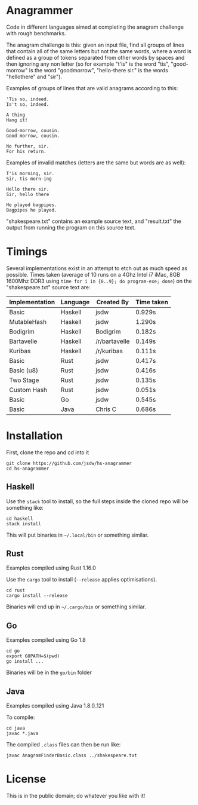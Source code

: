 # Anagrammer

Code in different languages aimed at completing the anagram challenge with rough benchmarks.

The anagram challenge is this: given an input file, find all groups of lines that contain all of the same letters but not the same words, where a word is defined as a group of tokens separated from other words by spaces and then ignoring any non letter (so for example "t'is" is the word "tis", "good-morrow" is the word "goodmorrow", "hello-there sir." is the words "hellothere" and "sir").

Examples of groups of lines that are valid anagrams according to this:

```
'Tis so, indeed.
Is't so, indeed.

A thing
Hang it!

Good-morrow, cousin.
Good morrow, cousin.

No further, sir.
For his return.
```

Examples of invalid matches (letters are the same but words are as well):

```
T'is morning, sir.
Sir, tis morn-ing

Hello there sir.
Sir, hello there

He played bagpipes.
Bagpipes he played.
```

"shakespeare.txt" contains an example source text, and "result.txt" the output from running the program on this source text.

# Timings

Several implementations exist in an attempt to etch out as much speed as possible. Times taken (average of 10 runs on a 4Ghz Intel i7 iMac, 8GB 1600Mhz DDR3 using `time for i in {0..9}; do program-exe; done`) on the "shakespeare.txt" source text are:

| Implementation | Language | Created By    | Time taken |
|----------------|----------|---------------|------------|
| Basic          | Haskell  | jsdw          | 0.929s     |
| MutableHash    | Haskell  | jsdw          | 1.290s     |
| Bodigrim       | Haskell  | Bodigrim      | 0.182s     |
| Bartavelle     | Haskell  | /r/bartavelle | 0.149s     |
| Kuribas        | Haskell  | /r/kuribas    | 0.111s     |
| Basic          | Rust     | jsdw          | 0.417s     |
| Basic (u8)     | Rust     | jsdw          | 0.416s     |
| Two Stage      | Rust     | jsdw          | 0.135s     |
| Custom Hash    | Rust     | jsdw          | 0.051s     |
| Basic          | Go       | jsdw          | 0.545s     |
| Basic          | Java     | Chris C       | 0.686s     |

# Installation

First, clone the repo and cd into it

```
git clone https://github.com/jsdw/hs-anagrammer
cd hs-anagrammer
```

## Haskell

Use the `stack` tool to install, so the full steps inside the cloned repo will be something like:

```
cd haskell
stack install
```

This will put binaries in `~/.local/bin` or something similar.

## Rust

Examples compiled using Rust 1.16.0

Use the `cargo` tool to install (`--release` applies optimisations).

```
cd rust
cargo install --release
```

Binaries will end up in `~/.cargo/bin` or something similar.

## Go

Examples compiled using Go 1.8

```
cd go
export GOPATH=$(pwd)
go install ...
```

Binaries will be in the `go/bin` folder

## Java

Examples compiled using Java 1.8.0_121

To compile:

```
cd java
javac *.java
```

The compiled `.class` files can then be run like:

```
javac AnagramFinderBasic.class ../shakespeare.txt
```

# License

This is in the public domain; do whatever you like with it!
